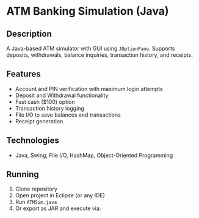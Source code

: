 # ATM Banking Simulation (Java)

## Description
A Java-based ATM simulator with GUI using `JOptionPane`. Supports deposits, withdrawals, balance inquiries, transaction history, and receipts.

## Features
- Account and PIN verification with maximum login attempts
- Deposit and Withdrawal functionality
- Fast cash ($100) option
- Transaction history logging
- File I/O to save balances and transactions
- Receipt generation

## Technologies
- Java, Swing, File I/O, HashMap, Object-Oriented Programming

## Running
1. Clone repository
2. Open project in Eclipse (or any IDE)
3. Run `ATMSim.java`
4. Or export as JAR and execute via:
